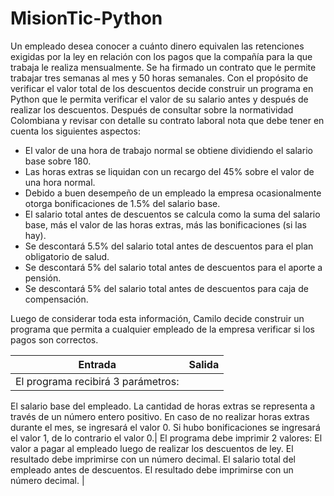 # MisionTic-Python
Un empleado desea conocer a cuánto dinero equivalen las retenciones exigidas por la ley en relación con los pagos que la compañía para la que trabaja le realiza mensualmente. 
Se ha firmado un contrato que le permite trabajar tres semanas al mes y 50 horas semanales. Con el propósito de verificar el valor total de los descuentos decide construir un programa en Python que le permita verificar el valor de su salario antes y después de realizar los descuentos. 
Después de consultar sobre la normatividad Colombiana y revisar con detalle su contrato laboral nota que debe tener en cuenta los siguientes aspectos:

* El valor de una hora de trabajo normal se obtiene dividiendo el salario base sobre 180.
* Las horas extras se liquidan con un recargo del 45% sobre el valor de una hora normal.
* Debido a buen desempeño de un empleado la empresa ocasionalmente otorga bonificaciones de 1.5% del salario base.
* El salario total antes de descuentos se calcula como la suma del salario base, más el valor de las horas extras, más las bonificaciones (si las hay).
* Se descontará 5.5% del salario total antes de descuentos para el plan obligatorio de salud.
* Se descontará 5% del salario total antes de descuentos para el aporte a pensión.
* Se descontará 5% del salario total antes de descuentos para caja de compensación.

Luego de considerar toda esta información, Camilo decide construir un programa que permita a cualquier empleado de la empresa verificar si los pagos son correctos.

|Entrada|Salida|
|-------|------|
|El programa recibirá 3 parámetros:
 El salario base del empleado.
 La cantidad de horas extras se representa a través de un número entero positivo. En caso de no realizar horas extras durante el mes, se ingresará el valor 0.
Si hubo bonificaciones se ingresará el valor 1, de lo contrario el valor 0.| El programa debe imprimir 2 valores:
El valor a pagar al empleado luego de realizar los descuentos de ley. El resultado debe imprimirse con un número decimal.
El salario total del empleado antes de descuentos. El resultado debe imprimirse con un número decimal. |

